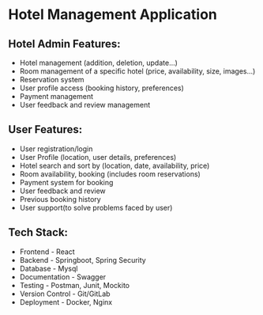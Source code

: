 # Hotel Management Application

## Hotel Admin Features:

- Hotel management (addition, deletion, update...)
- Room management of a specific hotel (price, availability, size, images...)
- Reservation system
- User profile access (booking history, preferences)
- Payment management 
- User feedback and review management

## User Features:

- User registration/login
- User Profile (location, user details, preferences)
- Hotel search and sort by (location, date, availability, price)
- Room availability, booking (includes room reservations)
- Payment system for booking
- User feedback and review
- Previous booking history
- User support(to solve problems faced by user)

## Tech Stack:
- Frontend - React
- Backend - Springboot, Spring Security
- Database - Mysql
- Documentation - Swagger
- Testing - Postman, Junit, Mockito
- Version Control - Git/GitLab
- Deployment - Docker, Nginx
